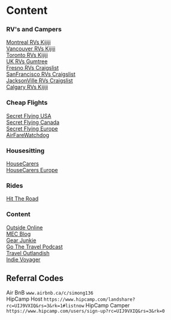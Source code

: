 # Content 

### RV's and Campers
[Montreal RVs Kijiji](http://www.kijiji.ca/b-vr-motorise/ville-de-montreal/c333l1700281?price=__5000&siteLocale=en_CA)  
[Vancouver RVs Kijiji](http://www.kijiji.ca/b-rv-motorhome/greater-vancouver-area/c333l80003?price=__5000)  
[Toronto RVs Kijiji](http://www.kijiji.ca/b-rv-motorhome/gta-greater-toronto-area/c333l1700272?price=__5000)  
[UK RVs Gumtree](https://www.gumtree.com/search?page=1&guess_search_category=campervans-motorhomes&sort=date&q=&distance=0.0001&search_category=campervans-motorhomes&search_location=uk&vehicle_make=&vehicle_model=&vehicle_registration_year=&vehicle_mileage=&seller_type=&vehicle_body_type=&vehicle_fuel_type=&vehicle_transmission=&vehicle_engine_size=&min_price=&max_price=4000)  
[Fresno RVs Craigslist](http://fresno.craigslist.org/search/rva?max_price=5000)  
[SanFrancisco RVs Craigslist](http://sfbay.craigslist.org/search/rva?max_price=5000)  
[JacksonVille RVs Craigslist](https://jacksonville.craigslist.org/search/rva?max_price=5000)  
[Calgary RVs Kijiji](http://www.kijiji.ca/b-rv-motorhome/calgary/c333l1700199?price=__5000)  

### Cheap Flights
[Secret Flying USA](http://www.secretflying.com/usa-deals/)  
[Secret Flying Canada](http://www.secretflying.com/canada-deals/)  
[Secret Flying Europe](http://www.secretflying.com/euro-deals/)  
[AirFareWatchdog](http://www.airfarewatchdog.com/top-50-fares/)  

### Housesitting
[HouseCarers](https://www.housecarers.com)  
[HouseCarers Europe](https://www.housecarers.com/advanced-search-results-housesit.cfm?when=&dateformatin=dd-mm-yy&co=Europe&sta=&cd=&ci=&SearchType=location)

### Rides
[Hit The Road](http://hittheroad.ca/htr/roadtrips.html)  

### Content
[Outside Online](http://www.outsideonline.com/)  
[MEC Blog](https://www.mec.ca/en/blog/)  
[Gear Junkie](https://gearjunkie.com/)  
[Go The Travel Podcast](https://www.gothepodcast.com/)  
[Travel Outlandish](https://traveloutlandish.com/)    
[Indie Voyager](http://www.indievoyager.com/)  

## Referral Codes
Air BnB `www.airbnb.ca/c/simong136`  
HipCamp Host `https://www.hipcamp.com/landshare?rc=UIJ9VXIQ&rs=3&rk=1#listnow`
HipCamp Camper `https://www.hipcamp.com/users/sign-up?rc=UIJ9VXIQ&rs=3&rk=0`
